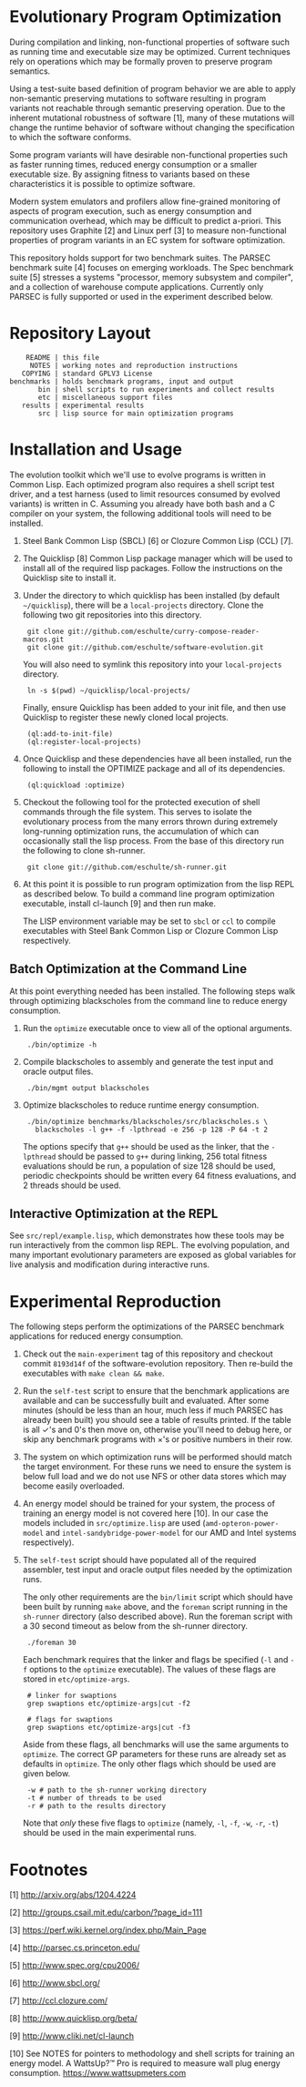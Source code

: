 Evolutionary Program Optimization
=================================

During compilation and linking, non-functional properties of software
such as running time and executable size may be optimized.  Current
techniques rely on operations which may be formally proven to preserve
program semantics.

Using a test-suite based definition of program behavior we are able to
apply non-semantic preserving mutations to software resulting in
program variants not reachable through semantic preserving operation.
Due to the inherent mutational robustness of software [1], many of
these mutations will change the runtime behavior of software without
changing the specification to which the software conforms.

Some program variants will have desirable non-functional properties
such as faster running times, reduced energy consumption or a smaller
executable size.  By assigning fitness to variants based on these
characteristics it is possible to optimize software.

Modern system emulators and profilers allow fine-grained monitoring of
aspects of program execution, such as energy consumption and
communication overhead, which may be difficult to predict a-priori.
This repository uses Graphite [2] and Linux perf [3] to measure
non-functional properties of program variants in an EC system for
software optimization.

This repository holds support for two benchmark suites.  The PARSEC
benchmark suite [4] focuses on emerging workloads.  The Spec benchmark
suite [5] stresses a systems "processor, memory subsystem and
compiler", and a collection of warehouse compute applications.
Currently only PARSEC is fully supported or used in the experiment
described below.

Repository Layout
=================

        README | this file
         NOTES | working notes and reproduction instructions
       COPYING | standard GPLV3 License
    benchmarks | holds benchmark programs, input and output
           bin | shell scripts to run experiments and collect results
           etc | miscellaneous support files
       results | experimental results
           src | lisp source for main optimization programs

Installation and Usage
======================

The evolution toolkit which we'll use to evolve programs is written in
Common Lisp.  Each optimized program also requires a shell script test
driver, and a test harness (used to limit resources consumed by
evolved variants) is written in C.  Assuming you already have both
bash and a C compiler on your system, the following additional tools
will need to be installed.

1. Steel Bank Common Lisp (SBCL) [6] or Clozure Common Lisp (CCL) [7].

2. The Quicklisp [8] Common Lisp package manager which will be used to
   install all of the required lisp packages.  Follow the instructions
   on the Quicklisp site to install it.

3. Under the directory to which quicklisp has been installed (by
   default `~/quicklisp`), there will be a `local-projects` directory.
   Clone the following two git repositories into this directory.

        git clone git://github.com/eschulte/curry-compose-reader-macros.git
        git clone git://github.com/eschulte/software-evolution.git

   You will also need to symlink this repository into your
   `local-projects` directory.

        ln -s $(pwd) ~/quicklisp/local-projects/

   Finally, ensure Quicklisp has been added to your init file, and
   then use Quicklisp to register these newly cloned local projects.

        (ql:add-to-init-file)
        (ql:register-local-projects)

4. Once Quicklisp and these dependencies have all been installed, run
   the following to install the OPTIMIZE package and all of its
   dependencies.

        (ql:quickload :optimize)

5. Checkout the following tool for the protected execution of shell
   commands through the file system.  This serves to isolate the
   evolutionary process from the many errors thrown during extremely
   long-running optimization runs, the accumulation of which can
   occasionally stall the lisp process.  From the base of this
   directory run the following to clone sh-runner.

        git clone git://github.com/eschulte/sh-runner.git

6. At this point it is possible to run program optimization from the
   lisp REPL as described below.  To build a command line program
   optimization executable, install cl-launch [9] and then run make.

   The LISP environment variable may be set to `sbcl` or `ccl` to
   compile executables with Steel Bank Common Lisp or Clozure Common
   Lisp respectively.

Batch Optimization at the Command Line
--------------------------------------

At this point everything needed has been installed.  The following
steps walk through optimizing blackscholes from the command line to
reduce energy consumption.

1. Run the `optimize` executable once to view all of the optional
   arguments.

        ./bin/optimize -h

2. Compile blackscholes to assembly and generate the test input and
   oracle output files.

        ./bin/mgmt output blackscholes

3. Optimize blackscholes to reduce runtime energy consumption.

        ./bin/optimize benchmarks/blackscholes/src/blackscholes.s \
          blackscholes -l g++ -f -lpthread -e 256 -p 128 -P 64 -t 2

   The options specify that `g++` should be used as the linker, that
   the `-lpthread` should be passed to `g++` during linking, 256 total
   fitness evaluations should be run, a population of size 128 should
   be used, periodic checkpoints should be written every 64 fitness
   evaluations, and 2 threads should be used.

Interactive Optimization at the REPL
------------------------------------

See `src/repl/example.lisp`, which demonstrates how these tools may be
run interactively from the common lisp REPL.  The evolving population,
and many important evolutionary parameters are exposed as global
variables for live analysis and modification during interactive runs.

Experimental Reproduction
=========================

The following steps perform the optimizations of the PARSEC benchmark
applications for reduced energy consumption.

1. Check out the `main-experiment` tag of this repository and checkout
   commit `8193d14f` of the software-evolution repository.  Then
   re-build the executables with `make clean && make`.

2. Run the `self-test` script to ensure that the benchmark
   applications are available and can be successfully built and
   evaluated.  After some minutes (should be less than an hour, much
   less if much PARSEC has already been built) you should see a table
   of results printed.  If the table is all ✓'s and 0's then move on,
   otherwise you'll need to debug here, or skip any benchmark programs
   with ×'s or positive numbers in their row.

3. The system on which optimization runs will be performed should
   match the target environment.  For these runs we need to ensure the
   system is below full load and we do not use NFS or other data
   stores which may become easily overloaded.

4. An energy model should be trained for your system, the process of
   training an energy model is not covered here [10].  In our case the
   models included in `src/optimize.lisp` are used
   (`amd-opteron-power-model` and `intel-sandybridge-power-model` for
   our AMD and Intel systems respectively).

5. The `self-test` script should have populated all of the required
   assembler, test input and oracle output files needed by the
   optimization runs.

   The only other requirements are the `bin/limit` script which should
   have been built by running `make` above, and the `foreman` script
   running in the `sh-runner` directory (also described above).  Run
   the foreman script with a 30 second timeout as below from the
   sh-runner directory.

        ./foreman 30

   Each benchmark requires that the linker and flags be specified
   (`-l` and `-f` options to the `optimize` executable).  The values
   of these flags are stored in `etc/optimize-args`.

        # linker for swaptions
        grep swaptions etc/optimize-args|cut -f2

        # flags for swaptions
        grep swaptions etc/optimize-args|cut -f3

   Aside from these flags, all benchmarks will use the same arguments
   to `optimize`.  The correct GP parameters for these runs are
   already set as defaults in `optimize`.  The only other flags which
   should be used are given below.

        -w # path to the sh-runner working directory
        -t # number of threads to be used
        -r # path to the results directory

   Note that *only* these five flags to `optimize` (namely, `-l`,
   `-f`, `-w`, `-r`, `-t`) should be used in the main experimental
   runs.

Footnotes
=========

[1]  http://arxiv.org/abs/1204.4224

[2]  http://groups.csail.mit.edu/carbon/?page_id=111

[3]  https://perf.wiki.kernel.org/index.php/Main_Page

[4]  http://parsec.cs.princeton.edu/

[5]  http://www.spec.org/cpu2006/

[6]  http://www.sbcl.org/

[7]  http://ccl.clozure.com/

[8]  http://www.quicklisp.org/beta/

[9]  http://www.cliki.net/cl-launch

[10] See NOTES for pointers to methodology and shell scripts for
     training an energy model.  A WattsUp?™ Pro is required to measure
     wall plug energy consumption.  https://www.wattsupmeters.com
